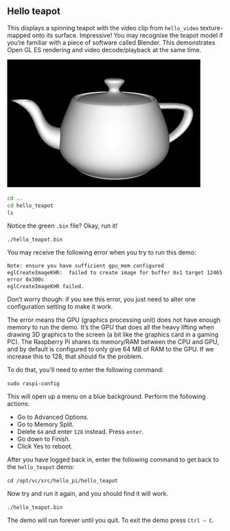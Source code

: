 ## Hello teapot

This displays a spinning teapot with the video clip from `hello_video` texture-mapped onto its surface. Impressive! You may recognise the teapot model if you’re familiar with a piece of software called Blender. This demonstrates Open GL ES rendering and video decode/playback at the same time.

![image](images/teapot.jpg "Tea Pot")

```bash
cd ..
cd hello_teapot
ls
```

Notice the green `.bin` file? Okay, run it!

`./hello_teapot.bin`

You may receive the following error when you try to run this demo:

```
Note: ensure you have sufficient gpu_mem configured
eglCreateImageKHR:  failed to create image for buffer 0x1 target 12465 error 0x300c
eglCreateImageKHR failed.
```

Don’t worry though: if you see this error, you just need to alter one configuration setting to make it work.

The error means the GPU (graphics processing unit) does not have enough memory to run the demo. It’s the GPU that does all the heavy lifting when drawing 3D graphics to the screen (a bit like the graphics card in a gaming PC). The Raspberry Pi shares its memory/RAM between the CPU and GPU, and by default is configured to only give 64 MB of RAM to the GPU. If we increase this to 128, that should fix the problem.

To do that, you'll need to enter the following command:

`sudo raspi-config`

This will open up a menu on a blue background. Perform the following actions:

- Go to Advanced Options.
- Go to Memory Split.
- Delete `64` and enter `128` instead. Press `enter`.
- Go down to Finish.
- Click Yes to reboot.

After you have logged back in, enter the following command to get back to the `hello_teapot` demo:

`cd /opt/vc/src/hello_pi/hello_teapot`

Now try and run it again, and you should find it will work.

`./hello_teapot.bin`

The demo will run forever until you quit. To exit the demo press `Ctrl – C`.

